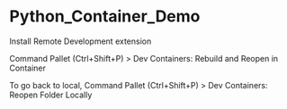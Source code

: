 # Python_Container_Demo

Install Remote Development extension

Command Pallet (Ctrl+Shift+P) > Dev Containers: Rebuild and Reopen in Container


To go back to local, Command Pallet (Ctrl+Shift+P) > Dev Containers: Reopen Folder Locally
